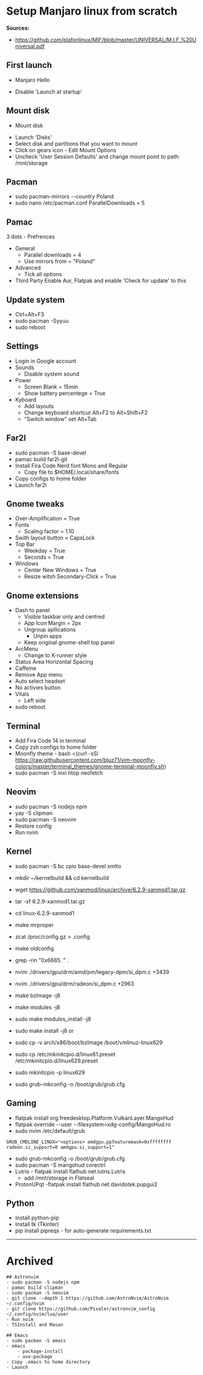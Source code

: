# Setup Manjaro linux from scratch

**Sources:** 
- https://github.com/plafonlinux/MIF/blob/master/UNIVERSAL/M.I.F.%20Universal.pdf

## First launch
* Manjaro Hello
- Disable 'Launch at startup'

## Mount disk
* Mount disk
- Launch 'Disks' 
- Select disk and partitions that you want to mount
- Click on gears icon - Edit Mount Options
- Uncheck 'User Session Defaults' and change mount point to path: /mnt/storage
  
## Pacman
- sudo pacman-mirrors --country Poland
- sudo nano /etc/pacman.conf
	ParallelDownloads = 5


## Pamac
3 dots - Prefrences
- General
	- Parallel downloads = 4
	- Use mirrors from = "Poland"
- Advanced
	- Tick all options 
- Third Party
	Enable Aur, Flatpak and enable 'Check for update' to this


## Update system
- Ctrl+Alt+F3
- sudo pacman -Syyuu
- sudo reboot

## Settings
- Login in Google account
- Sounds
	- Disable system sound
- Power
	- Screen Blank = 15min
	- Show battery percentege = True
- Kyboard
	- Add layouts
	- Change keyboard shortcut Alt+F2 to Alt+Shift+F2
	- "Switch window" set Alt+Tab
	
## Far2l
- sudo pacman -S base-devel
- pamac build far2l-git
- Install Fira Code Nerd font Mono and Regular
	- Copy file to $HOME/.local/share/fonts
- Copy configs to home folder
- Launch far2l

## Gnome tweaks
- Over-Amplification = True
- Fonts
	- Scaling factor = 1.10
- Swith layout button = CapsLock
- Top Bar
	- Weekday = True
	- Seconds = True
- Windows 
	- Center New Windows = True
	- Resize witsh Secondary-Click = True
	
## Gnome extensions
- Dash to panel
  - Visible taskbar only and centred
  - App Icon Margin = 2px
  - Ungroup apllications
    - Unpin apps
  - Keep original gnome-shell top panel
- ArcMenu
	- Change to K-runner style
- Status Area Horizontal Spacing
- Caffeine
- Remove App menu
- Auto select headset
- No activies button
- Vitals
	- Left side
- sudo reboot

## Terminal
- Add Fira Code 14 in terminal
- Copy zsh configs to home folder
- Moonfly theme - bash <(curl -sSl https://raw.githubusercontent.com/bluz71/vim-moonfly-colors/master/terminal_themes/gnome-terminal-moonfly.sh)
- sudo pacman -S inxi htop neofetch

## Neovim
- sudo pacman -S nodejs npm
- yay -S clipman
- sudo pacman -S neovim
- Restore config
- Run nvim

##  Kernel
- sudo pacman -S bc cpio base-devel xmlto  
- mkdir ~/kernelbuild && cd kernelbuild
- wget https://github.com/xanmod/linux/archive/6.2.9-xanmod1.tar.gz
- tar -xf 6.2.9-xanmod1.tar.gz
- cd linux-6.2.9-xanmod1
- make mrproper
- zcat /proc/config.gz > .config
- make oldconfig
- grep -rin "0x6665. " .
- nvim ./drivers/gpu/drm/amd/pm/legacy-dpm/si_dpm.c +3439
- nvim ./drivers/gpu/drm/radeon/si_dpm.c +2963
- make bzImage -j8
- make modules -j8
- sudo make modules_install -j8

- sudo make install -j8
or
- sudo cp -v arch/x86/boot/bzImage /boot/vmlinuz-linux629
- sudo cp /etc/mkinitcpio.d/linux61.preset /etc/mkinitcpio.d/linux629.preset
- sudo mkinitcpio -p linux629
- sudo grub-mkconfig -o /boot/grub/grub.cfg

## Gaming
- flatpak install org.freedesktop.Platform.VulkanLayer.MangoHud 
- flatpak override --user --filesystem=xdg-config/MangoHud:ro
- sudo nvim /etc/default/grub
```
GRUB_CMDLINE_LINUX="<options> amdgpu.ppfeaturemask=0xffffffff radeon.si_support=0 amdgpu.si_support=1"
```
- sudo grub-mkconfig -o /boot/grub/grub.cfg
- sudo pacman -S mangohud corectrl 
- Lutris - flatpak install flathub net.lutris.Lutris
	- add /mnt/storage in Flatseal
- ProtonUPqt -flatpak install flathub net.davidotek.pupgui2

## Python
- Install python-pip
- Install tk (Tkinter)
- pip install pipreqs - for auto-generate requirements.txt

---

# Archived
```
## Astronvim
- sudo pacman -S nodejs npm
- pamac build clipman
- sudo pacman -S neovim
- git clone --depth 1 https://github.com/AstroNvim/AstroNvim ~/.config/nvim
- git clone https://github.com/Pixaler/astronvim_config ~/.config/nvim/lua/user
- Run nvim
- TSInstall and Mason

## Emacs 
- sudo pacman -S emacs
- emacs
	- package-install
	- use-package
- Copy .emacs to home directory
- Launch
```












